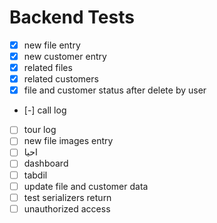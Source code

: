 # Backend Tests

- [x] new file entry
- [x] new customer entry
- [x] related files
- [x] related customers
- [x] file and customer status after delete by user
- [-] call log
- [ ] tour log
- [ ] new file images entry
- [ ] احیا
- [ ] dashboard
- [ ] tabdil
- [ ] update file and customer data
- [ ] test serializers return
- [ ] unauthorized access
